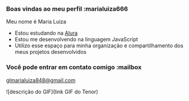 ### Boas vindas ao meu perfil :marialuiza666

Meu nome é Maria Luiza

- Estou estudando na [Alura](https://www.alura.com.br)
- Estou me desenvolvendo na linguagem JavaScript
- Utilizo esse espaço para minha organização e compartilhamento dos meus projetos desenvolvidos

### Você pode entrar em contato comigo :mailbox

glmarialuiza848@gmail.com

![descrição do GIF](link GIF do Tenor)
